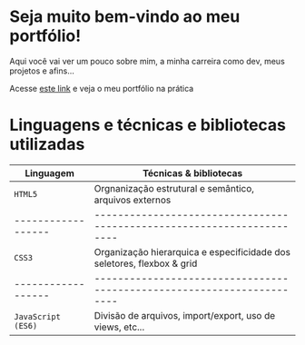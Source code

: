 # Seja muito bem-vindo ao meu portfólio!

Aqui você vai ver um pouco sobre mim, a minha carreira como dev, meus projetos e afins...

Acesse [este link](https://3nderxp.github.io/meuportfolio/) e veja o meu portfólio na prática

# Linguagens e técnicas e bibliotecas utilizadas

|      Linguagem     |                        Técnicas & bibliotecas                          |
|------------------- | ---------------------------------------------------------------------- |
|       `HTML5`      | Orgnanização estrutural e semântico, arquivos externos                 |
| ------------------ | ---------------------------------------------------------------------- |
|       `CSS3`       | Organização hierarquica e especificidade dos seletores, flexbox & grid |
| ------------------ | ---------------------------------------------------------------------- |
| `JavaScript (ES6)` | Divisão de arquivos, import/export, uso de views, etc...               |
